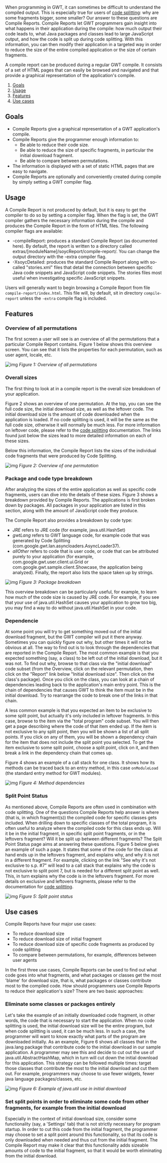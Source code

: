 When programming in GWT, it can sometimes be difficult to understand the compiled output. This is especially true for users of <a href="DevGuideCodeSplitting.html">code splitting</a>: why are some fragments bigger, some smaller? Our answer to these questions are Compile Reports. Compile Reports let GWT programmers gain insight into what happens in their application during the compile: how much output their code leads to, what Java packages and classes lead to large JavaScript output, and how the code is split up during code splitting. With this information, you can then modify their application in a targeted way in order to reduce the size of the entire compiled application or the size of certain fragments.

A compile report can be produced during a regular GWT compile. It consists of a set of HTML pages that can easily be browsed and navigated and that provide a graphical representation of the application's compile.

1.  [Goals](#Goals)
2.  [Usage](#Usage)
3.  [Features](#Features)
4.  [Use cases](#UseCases)

## Goals<a id="Goals"></a>

* Compile Reports give a graphical representation of a GWT application's compile.
* Compile Reports give the programmer enough information to:
  * Be able to reduce their code size.
  * Be able to reduce the size of specific fragments, in particular the initial download fragment.
  * Be able to compare between permutations.
* The information is displayed with a set of static HTML pages that are easy to navigate.
* Compile Reports are optionally and conveniently created during compile by simply setting a GWT compiler flag.

## Usage<a id="Usage"></a>

A Compile Report is not produced by default, but it is easy to get the compiler to do so by setting a compiler flag. When the flag is set, the GWT compiler gathers the necessary information during the compile and produces the Compile Report in the form of HTML files. The following compiler flags are available:

* -compileReport: produces a standard Compile Report (as documented here).  By default, the report is written to a directory called extras/[moduleName]/soycReport/compile-report/.  You can change the output directory with the -extra compiler flag.
* -XsoycDetailed: produces the standard Compile Report along with so-called "stories.xml" files that detail the connection between specific Java code snippets and JavaScript code snippets.  The stories files most useful when investigating specific JavaScript snippets.

Users will generally want to begin browsing a Compile Report from file `compile-report/index.html`.  This file will, by default, sit in directory `compile-report` unless the `-extra` compile flag is included.

## Features<a id="Features"></a>

### Overview of all permutations

The first screen a user will see is an overview of all the permutations that a particular Compile Report contains. Figure 1 below shows this overview screen.  You can see that it lists the properties for each permutation, such as user agent, locale, etc.

![img](images/compileReport-Overview.gif)
_Figure 1: Overview of all permutations_

### Overall sizes

The first thing to look at in a compile report is the overall size breakdown of your application.

Figure 2 shows an overview of one permutation.  At the top, you can see the full code size, the initial download size, as well as the leftover code.  The initial download size is the amount of code downloaded when the application is loaded.  If no code splitting is used, it will be the same as the full code size, otherwise it will normally be much less.  For more information on leftover code, please refer to the <a href="DevGuideCodeSplitting.html">code splitting</a> documentation. The links found just below the sizes lead to more detailed information on each of these sizes.

Below this information, the Compile Report lists the sizes of the individual code fragments that were produced by Code Splitting.

![img](images/compileReport-PermutationOverview.gif)
_Figure 2: Overview of one permutation_

### Package and code type breakdown

After analyzing the sizes of the entire application as well as specific code fragments, users can dive into the details of these sizes.  Figure 3 shows a breakdown provided by Compile Reports.  The applications is first broken down by packages. All packages in your application are listed in this section, along with the amount of JavaScript code they produce.

The Compile Report also provides a breakdown by code type:

* *JRE* refers to JRE code (for example, java.util.HashSet)
* *gwtLang* refers to GWT language code, for example code that was generated by Code Splitting (com.google.gwt.lan.asyncloaders.AsyncLoader37).
* *allOther* refers to code that is user code, or code that can be attributed purely to your application (for example, com.google.gwt.user.client.ui.Grid or com.google.gwt.sample.client.Showcase, the application being analyzed). Finally, the report also lists the space taken up by strings.

![img](images/compileReport-PackageBreakdown.gif)
_Figure 3: Package breakdown_

This overview breakdown can be particularly useful, for example, to learn how much of the code size is caused by JRE code. For example, if you see that your use of java.util.HashSet causes your application to grow too big, you may find a way to do without java.util.HashSet in your code.

### Dependencie

At some point you will try to get something moved out of the initial download fragment, but the GWT compiler will put it there anyway. Sometimes you can quickly figure out why, but other times it will not be obvious at all. The way to find out is to look through the dependencies that are reported in the Compile Report.
The most common example is that you expected something (say, a class) to be left out of the initial download, but it was not. To find out why, browse to that class via the "initial download" code subset (from the Overview, click on the relevant permutation, then click on the "Report" link below "Initial download size".  Then click on the class's package). Once you click on the class, you can look at a chain of dependencies leading back to the application's main entry point. This is the chain of dependencies that causes GWT to think the item must be in the initial download. Try to rearrange the code to break one of the links in that chain.

A less common example is that you expected an item to be exclusive to some split point, but actually it's only included in leftover fragments. In this case, browse to the item via the "total program" code subset. You will then get a page describing where the code of that item ended up. If the item is not exclusive to any split point, then you will be shown a list of all split points. If you click on any of them, you will be shown a dependency chain for the item that does not include the split point you selected. To get the item exclusive to some split point, choose a split point, click on it, and then break a link in the dependency chain that comes up.

Figure 4 shows an example of a call stack for one class.  It shows how its methods can be traced back to an entry method, in this case `onModuleLoad` (the standard entry method for GWT modules).

![img](images/compileReport-Dependencies.gif)
_Figure 4: Method dependencies_

### Split Point Status

As mentioned above, Compile Reports are often used in combination with code splitting. One of the questions Compile Reports help answer is where (that is, in which fragment(s)) the compiled code for specific classes gets included. When drilling down to specific classes of the total program, it is often useful to analyze where the compiled code for this class ends up.  Will it be in the initial fragment, in specific split point fragments, or in the leftovers fragment?  Will it be split up between different fragments?  The Split Point Status page aims at answering these questions.  Figure 5 below gives an example of such a page.  It states that some of the code for the class at hand ends up in the leftovers fragment, and explains why, and why it is not in a different fragment.  For example, clicking on the link "See why it's not exclusive to s.p. #7" will lead to a call stack that explains why the code is not exclusive to split point 7, but is needed for a different split point as well. This, in turn explains why the code is in the leftovers fragment.  For more details on exclusive and leftovers fragments, please refer to the documentation for <a href="DevGuideCodeSplitting.html">code splitting</a>.

![img](images/compileReport-splitPointStatus.gif)
_Figure 5: Split point status_

## Use cases<a id="UseCases"></a>

Compile Reports have four major use cases:

* To reduce download size
* To reduce download size of initial fragment
* To reduce download size of specific code fragments as produced by code splitting
* To compare between permutations, for example, differences between user agents

In the first three use cases, Compile Reports can be used to find out what code goes into what fragments, and what packages or classes get the most 'blame' for download size, that is, what packages or classes contribute most to the compiled code.  How should programmers use Compile Reports to reduce their application's size? There are two basic approaches:

### Eliminate some classes or packages entirely

Let's take the example of an initially downloaded code fragment, in other words, the code that is necessary to start the application. When no code splitting is used, the initial download size will be the entire program, but when code splitting is used, it can be much less. In such a case, the programmer will want to know exactly what parts of the program are downloaded initially.  As an example, Figure 6 shows all classes that in the java.lang package that contribute code to the initial download in our sample application.  A programmer may see this and decide to cut out the use of java.util.AbstractHashMap, which in turn will cut down the initial download for this application. This strategy can be followed multiple times: target those classes that contribute the most to the initial download and cut them out.  For example, programmers may choose to use fewer widgets, fewer java language packages/classes, etc.

![img](images/compileReport-InitialDownloadExample.gif)
_Figure 6: Example of java.util use in initial download_

###  Set split points in order to eliminate some code from other fragments, for example from the initial download

Especially in the context of initial download size, consider some functionality (say, a 'Settings' tab) that is not strictly necessary for program startup.  In order to cut this code from the initial fragment, the programmer may choose to set a split point around this functionality, so that its code is only downloaded when needed and thus cut from the initial fragment.  The Compile Report may make it clear that this functionality adds sizeable amounts of code to the initial fragment, so that it would be worth eliminating from the initial download.
